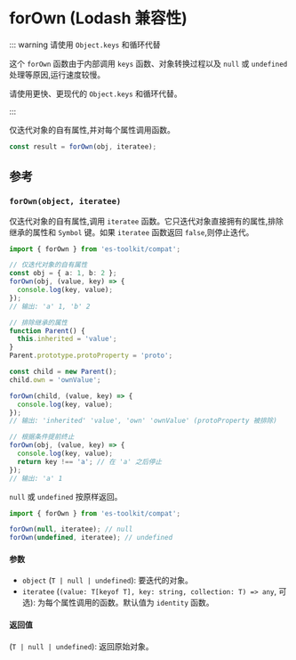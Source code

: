 # forOwn (Lodash 兼容性)

::: warning 请使用 `Object.keys` 和循环代替

这个 `forOwn` 函数由于内部调用 `keys` 函数、对象转换过程以及 `null` 或 `undefined` 处理等原因,运行速度较慢。

请使用更快、更现代的 `Object.keys` 和循环代替。

:::

仅迭代对象的自有属性,并对每个属性调用函数。

```typescript
const result = forOwn(obj, iteratee);
```

## 参考

### `forOwn(object, iteratee)`

仅迭代对象的自有属性,调用 `iteratee` 函数。它只迭代对象直接拥有的属性,排除继承的属性和 `Symbol` 键。如果 `iteratee` 函数返回 `false`,则停止迭代。

```typescript
import { forOwn } from 'es-toolkit/compat';

// 仅迭代对象的自有属性
const obj = { a: 1, b: 2 };
forOwn(obj, (value, key) => {
  console.log(key, value);
});
// 输出: 'a' 1, 'b' 2

// 排除继承的属性
function Parent() {
  this.inherited = 'value';
}
Parent.prototype.protoProperty = 'proto';

const child = new Parent();
child.own = 'ownValue';

forOwn(child, (value, key) => {
  console.log(key, value);
});
// 输出: 'inherited' 'value', 'own' 'ownValue' (protoProperty 被排除)

// 根据条件提前终止
forOwn(obj, (value, key) => {
  console.log(key, value);
  return key !== 'a'; // 在 'a' 之后停止
});
// 输出: 'a' 1
```

`null` 或 `undefined` 按原样返回。

```typescript
import { forOwn } from 'es-toolkit/compat';

forOwn(null, iteratee); // null
forOwn(undefined, iteratee); // undefined
```

#### 参数

- `object` (`T | null | undefined`): 要迭代的对象。
- `iteratee` (`(value: T[keyof T], key: string, collection: T) => any`, 可选): 为每个属性调用的函数。默认值为 `identity` 函数。

#### 返回值

(`T | null | undefined`): 返回原始对象。
